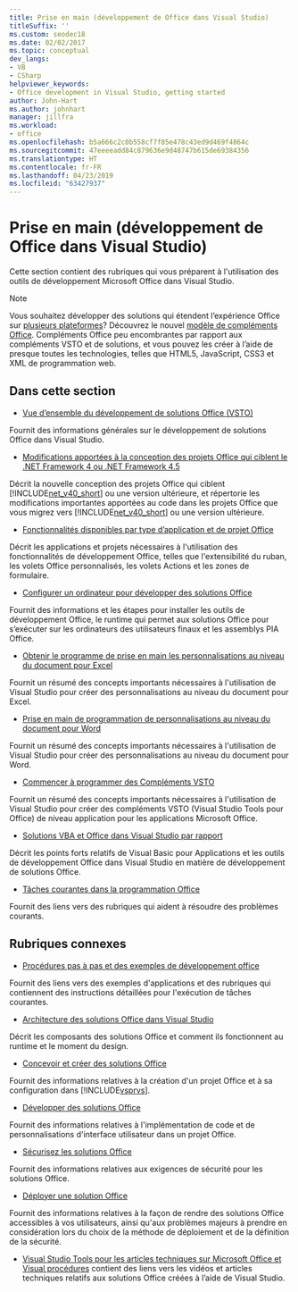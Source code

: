 ```yaml
---
title: Prise en main (développement de Office dans Visual Studio)
titleSuffix: ''
ms.custom: seodec18
ms.date: 02/02/2017
ms.topic: conceptual
dev_langs:
- VB
- CSharp
helpviewer_keywords:
- Office development in Visual Studio, getting started
author: John-Hart
ms.author: johnhart
manager: jillfra
ms.workload:
- office
ms.openlocfilehash: b5a666c2c0b558cf7f85e478c43ed9d469f4864c
ms.sourcegitcommit: 47eeeeadd84c879636e9d48747b615de69384356
ms.translationtype: HT
ms.contentlocale: fr-FR
ms.lasthandoff: 04/23/2019
ms.locfileid: "63427937"
---
```

# <a name="get-started-office-development-in-visual-studio"></a>Prise en main (développement de Office dans Visual Studio)
  Cette section contient des rubriques qui vous préparent à l'utilisation des outils de développement Microsoft Office dans Visual Studio.

> [!NOTE]
> Vous souhaitez développer des solutions qui étendent l’expérience Office sur [plusieurs plateformes](https://dev.office.com/add-in-availability)? Découvrez le nouvel [modèle de compléments Office](https://dev.office.com/docs/add-ins/overview/office-add-ins). Compléments Office peu encombrantes par rapport aux compléments VSTO et de solutions, et vous pouvez les créer à l’aide de presque toutes les technologies, telles que HTML5, JavaScript, CSS3 et XML de programmation web.

## <a name="in-this-section"></a>Dans cette section
- [Vue d’ensemble du développement de solutions Office &#40;VSTO&#41;](../vsto/office-solutions-development-overview-vsto.md)

 Fournit des informations générales sur le développement de solutions Office dans Visual Studio.

- [Modifications apportées à la conception des projets Office qui ciblent le .NET Framework 4 ou .NET Framework 4.5](../vsto/changes-to-the-design-of-office-projects-that-target-the-dotnet-framework-4-or-the-dotnet-framework-4-5.md)

 Décrit la nouvelle conception des projets Office qui ciblent [!INCLUDE[net_v40_short](../sharepoint/includes/net-v40-short-md.md)] ou une version ultérieure, et répertorie les modifications importantes apportées au code dans les projets Office que vous migrez vers [!INCLUDE[net_v40_short](../sharepoint/includes/net-v40-short-md.md)] ou une version ultérieure.

- [Fonctionnalités disponibles par type d’application et de projet Office](../vsto/features-available-by-office-application-and-project-type.md)

 Décrit les applications et projets nécessaires à l'utilisation des fonctionnalités de développement Office, telles que l'extensibilité du ruban, les volets Office personnalisés, les volets Actions et les zones de formulaire.

- [Configurer un ordinateur pour développer des solutions Office](../vsto/configuring-a-computer-to-develop-office-solutions.md)

 Fournit des informations et les étapes pour installer les outils de développement Office, le runtime qui permet aux solutions Office pour s’exécuter sur les ordinateurs des utilisateurs finaux et les assemblys PIA Office.

- [Obtenir le programme de prise en main les personnalisations au niveau du document pour Excel](../vsto/getting-started-programming-document-level-customizations-for-excel.md)

 Fournit un résumé des concepts importants nécessaires à l'utilisation de Visual Studio pour créer des personnalisations au niveau du document pour Excel.

- [Prise en main de programmation de personnalisations au niveau du document pour Word](../vsto/getting-started-programming-document-level-customizations-for-word.md)

 Fournit un résumé des concepts importants nécessaires à l'utilisation de Visual Studio pour créer des personnalisations au niveau du document pour Word.

- [Commencer à programmer des Compléments VSTO](../vsto/getting-started-programming-vsto-add-ins.md)

 Fournit un résumé des concepts importants nécessaires à l'utilisation de Visual Studio pour créer des compléments VSTO (Visual Studio Tools pour Office) de niveau application pour les applications Microsoft Office.

- [Solutions VBA et Office dans Visual Studio par rapport](../vsto/vba-and-office-solutions-in-visual-studio-compared.md)

 Décrit les points forts relatifs de Visual Basic pour Applications et les outils de développement Office dans Visual Studio en matière de développement de solutions Office.

- [Tâches courantes dans la programmation Office](../vsto/common-tasks-in-office-programming.md)

 Fournit des liens vers des rubriques qui aident à résoudre des problèmes courants.

## <a name="related-sections"></a>Rubriques connexes
- [Procédures pas à pas et des exemples de développement office](../vsto/office-development-samples-and-walkthroughs.md)

 Fournit des liens vers des exemples d'applications et des rubriques qui contiennent des instructions détaillées pour l'exécution de tâches courantes.

- [Architecture des solutions Office dans Visual Studio](../vsto/architecture-of-office-solutions-in-visual-studio.md)

 Décrit les composants des solutions Office et comment ils fonctionnent au runtime et le moment du design.

- [Concevoir et créer des solutions Office](../vsto/designing-and-creating-office-solutions.md)

 Fournit des informations relatives à la création d'un projet Office et à sa configuration dans [!INCLUDE[vsprvs](../sharepoint/includes/vsprvs-md.md)].

- [Développer des solutions Office](../vsto/developing-office-solutions.md)

 Fournit des informations relatives à l'implémentation de code et de personnalisations d'interface utilisateur dans un projet Office.

- [Sécurisez les solutions Office](../vsto/securing-office-solutions.md)

 Fournit des informations relatives aux exigences de sécurité pour les solutions Office.

- [Déployer une solution Office](../vsto/deploying-an-office-solution.md)

 Fournit des informations relatives à la façon de rendre des solutions Office accessibles à vos utilisateurs, ainsi qu'aux problèmes majeurs à prendre en considération lors du choix de la méthode de déploiement et de la définition de la sécurité.

- [Visual Studio Tools pour les articles techniques sur Microsoft Office et Visual procédures](http://go.microsoft.com/fwlink/?LinkID=106640) contient des liens vers les vidéos et articles techniques relatifs aux solutions Office créées à l’aide de Visual Studio.
